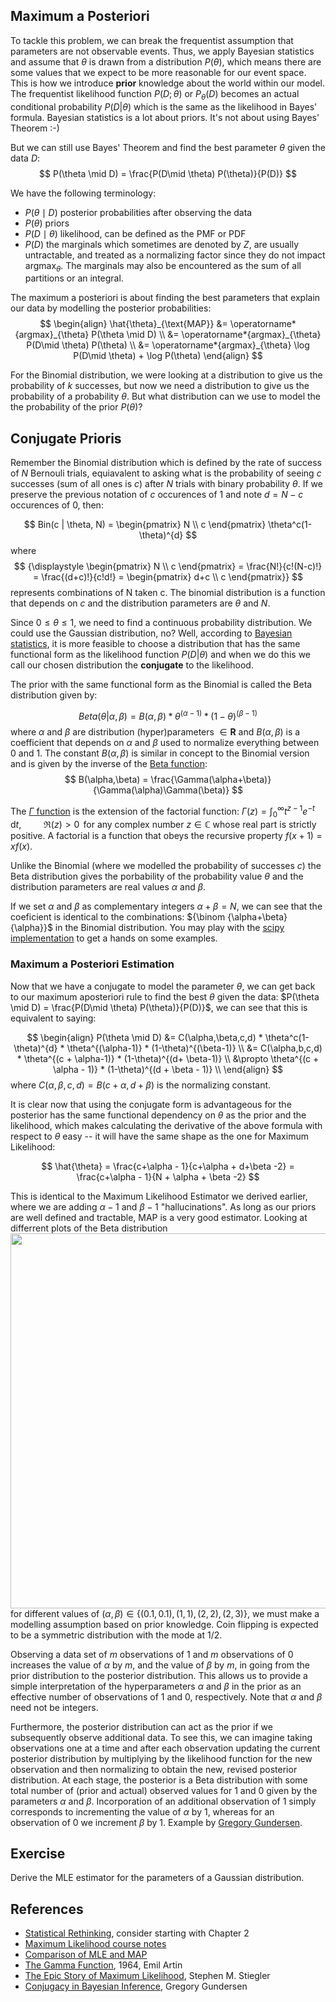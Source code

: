 
## Maximum a Posteriori
To tackle this problem, we can break the frequentist assumption that parameters are not observable events. Thus, we apply Bayesian statistics and assume that $\theta$ is drawn from a distribution $P(\theta)$, which means there are some values that we expect to be more reasonable for our event space.
This is how we introduce **prior** knowledge about the world within our model. 
The frequentist likelihood function $P(D ; \theta)$ or $P_{\theta}(D)$ becomes an actual conditional probability $P(D | \theta)$ which is the same as the likelihood in Bayes' formula. Bayesian statistics is a lot about priors. It's not about using Bayes' Theorem :-)

But we can still use Bayes' Theorem and find the best parameter $\theta$ given the data $D$:
$$
P(\theta \mid D) = \frac{P(D\mid \theta) P(\theta)}{P(D)}
$$


We have the following terminology:
- $P(\theta \mid D)$ posterior probabilities after observing the data
- $P(\theta)$ priors
- $P(D\mid \theta)$ likelihood, can be defined as the PMF or PDF
- $P(D)$ the marginals which sometimes are denoted by $Z$, are usually untractable, and treated as a normalizing factor since they do not impact $\operatorname*{argmax}_{\theta}$. The marginals may also be encountered as the sum of all partitions or an integral.

The maximum a posteriori is about finding the best parameters that explain our data by modelling the posterior probabilities:
$$
\begin{align}
\hat{\theta}_{\text{MAP}} &= \operatorname*{argmax}_{\theta} P(\theta \mid D) \\
&= \operatorname*{argmax}_{\theta} P(D\mid \theta) P(\theta) \\
&= \operatorname*{argmax}_{\theta} \log P(D\mid \theta) + \log P(\theta)
\end{align}
$$

For the Binomial distribution, we were looking at a distribution to give us the probability of $k$ successes, but now we need a distribution to give us the probability of a probability $\theta$.
But what distribution can we use to model the the probability of the prior $P(\theta)$?



## Conjugate Prioris

Remember the Binomial distribution which is defined by the rate of success of $N$ Bernouli trials, equiavalent to asking what is the probability of seeing $c$ successes (sum of all ones is $c$) after $N$ trials with binary probability $\theta$. If we preserve the previous notation of $c$ occurences of 1 and note $d = N-c$ occurences of 0, then:

$$
Bin(c | \theta, N) = \begin{pmatrix} N \\ c \end{pmatrix} \theta^c(1-\theta)^{d}
$$
where 
$$
{\displaystyle \begin{pmatrix} N \\ c \end{pmatrix} = \frac{N!}{c!(N-c)!} = \frac{(d+c)!}{c!d!} = \begin{pmatrix} d+c \\ c \end{pmatrix}}
$$
represents combinations of N taken c. 
The binomial distribution is a function that depends on $c$ and the distribution parameters are $\theta$ and $N$.


Since $0 \leq \theta \leq 1$, we need to find a continuous probability distribution. We could use the Gaussian distribution, no? Well, according to [Bayesian statistics](https://gregorygundersen.com/blog/2019/03/16/conjugacy/), it is more feasible to choose a distribution that has the same functional form as the likelihood function $P(D|\theta)$ and when we do this we call our chosen distribution the **conjugate** to the likelihood.


The prior with the same functional form as the Binomial is called the Beta distribution given by:

$$
Beta(\theta | \alpha, \beta) = B(\alpha,\beta) * \theta^{(\alpha-1)} * (1-\theta)^{(\beta-1)}
$$
where $\alpha$ and $\beta$ are distribution (hyper)parameters $\in \mathbf{R}$ and $B(\alpha,\beta)$ is a coefficient that depends on $\alpha$ and $\beta$ used to normalize everything between 0 and 1. The constant $B(\alpha,\beta)$ is similar in concept to the Binomial version and is given by the inverse of the [Beta function](https://en.wikipedia.org/wiki/Beta_function):
$$
B(\alpha,\beta) = \frac{\Gamma(\alpha+\beta)}{\Gamma(\alpha)\Gamma(\beta)}
$$

The [$\Gamma$ function](https://en.wikipedia.org/wiki/Gamma_function#Motivation) is the extension of the factorial function: ${\displaystyle \Gamma (z)=\int _{0}^{\infty }t^{z-1}e^{-t}{\text{ d}}t,\ \qquad \Re (z)>0\,}$ for any complex number $z \in \mathbb{C}$ whose real part is strictly positive. A factorial is a function that obeys the recursive property $f(x+1) = xf(x)$.


Unlike the Binomial (where we modelled the probability of successes $c$) the Beta distribution gives the porbability of the probability value $\theta$ and the distribution parameters are real values $\alpha$ and $\beta$.


If we set $\alpha$ and $\beta$ as complementary integers $\alpha+\beta = N$, we can see that the coeficient is identical to the combinations: ${\binom {\alpha+\beta}{\alpha}}$ in the Binomial distribution. You may play with the [scipy implementation](https://docs.scipy.org/doc/scipy/reference/generated/scipy.special.gamma.html) to get a hands on some examples.

### Maximum a Posteriori Estimation
Now that we have a conjugate to model the parameter $\theta$, we can get back to our maximum aposteriori rule to find the best $\theta$ given the data: $P(\theta \mid D) = \frac{P(D\mid \theta) P(\theta)}{P(D)}$, we can see that this is equivalent to saying:

$$
\begin{align}
P(\theta \mid D) &=
C(\alpha,\beta,c,d) * \theta^c(1-\theta)^{d} * \theta^{(\alpha-1)} * (1-\theta)^{(\beta-1)} \\
&= C(\alpha,b,c,d) * \theta^{(c + \alpha-1)} * (1-\theta)^{(d+ \beta-1)} \\
&\propto  \theta^{(c + \alpha - 1)} * (1-\theta)^{(d + \beta - 1)} \\
\end{align}
$$
where $C(\alpha,\beta,c,d) = B(c+\alpha, d+\beta)$ is the normalizing constant.

It is clear now that using the conjugate form is advantageous for the posterior has the same functional dependency on $\theta$ as the prior and the likelihood, which makes calculating the derivative of the above formula with respect to $\theta$ easy -- it will have the same shape as the one for Maximum Likelihood:

$$
\hat{\theta} = \frac{c+\alpha - 1}{c+\alpha + d+\beta -2} = \frac{c+\alpha - 1}{N + \alpha + \beta -2}
$$

This is identical to the Maximum Likelihood Estimator we derived earlier, where we are adding $\alpha-1$ and $\beta-1$ "hallucinations".
As long as our priors are well defined and tractable, MAP is a very good estimator.
Looking at differrent plots of the Beta distribution
<img width="600" src="https://gregorygundersen.com/image/conjugacy/beta.png">
for different values of $(\alpha, \beta) \in \{(0.1,0.1), (1,1), (2,2), (2,3)\}$, we must make a modelling assumption based on prior knowledge. Coin flipping is expected to be a symmetric distribution with the mode at 1/2. 


Observing a data set of $m$ observations of $1$ and $m$ observations of $0$ increases the value of $\alpha$ by $m$, and the value of $\beta$ by $m$, in going from the prior distribution to the posterior distribution. This allows us to provide a simple interpretation of the hyperparameters $\alpha$ and $\beta$ in the prior as
an effective number of observations of $1$ and $0$, respectively. Note that $\alpha$ and $\beta$ need not be integers.

Furthermore, the posterior distribution can act as the prior if we subsequently observe additional data. To see this, we can imagine taking observations one at a time and after each observation updating the current posterior distribution by multiplying by the likelihood function for the new observation and then normalizing to obtain the new, revised posterior distribution. At each stage, the posterior is a Beta distribution with some total number of (prior and actual) observed
values for $1$ and $0$ given by the parameters $\alpha$ and $\beta$. Incorporation of an additional observation of $1$ simply corresponds to incrementing the value of $\alpha$ by 1, whereas for an observation of $0$ we increment $\beta$ by 1. Example by [Gregory Gundersen](https://gregorygundersen.com/blog/2019/03/16/conjugacy).



## Exercise
Derive the MLE estimator for the parameters of a Gaussian distribution.

## References
- [Statistical Rethinking](https://annas-archive.org/md5/0248fb4ed1c61ea56aa4a5872e196a85), consider starting with Chapter 2
- [Maximum Likelihood course notes](https://web.stanford.edu/class/archive/cs/cs109/cs109.1192/lectureNotes/21%20-%20MLE.pdf)
- [Comparison of MLE and MAP](https://www.cs.cornell.edu/courses/cs4780/2021fa/lectures/lecturenote04.html)
- [The Gamma Function](https://web.archive.org/web/20161112081854/http://www.plouffe.fr/simon/math/Artin%20E.%20The%20Gamma%20Function%20(1931)(23s).pdf), 1964, Emil Artin
- [The Epic Story of Maximum Likelihood](https://arxiv.org/pdf/0804.2996.pdf), Stephen M. Stiegler
- [Conjugacy in Bayesian Inference](https://gregorygundersen.com/blog/2019/03/16/conjugacy/), Gregory Gundersen